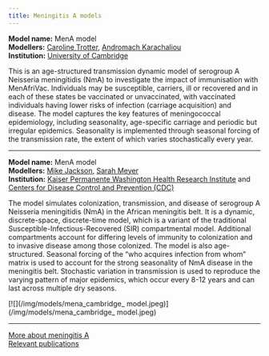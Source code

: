 ```yaml
---
title: Meningitis A models
---
```


**Model name:** MenA model    
**Modellers:** [Caroline Trotter](http://www.infectiousdisease.cam.ac.uk/directory/clt56@cam.ac.uk), [Andromach Karachaliou](http://www.vet.cam.ac.uk/directory/karachaliou)   
**Institution:** [University of Cambridge](https://www.cam.ac.uk/)

This is an age-structured transmission dynamic model of serogroup A Neisseria meningitidis (NmA) to investigate the impact of immunisation with MenAfriVac. Individuals may be susceptible, carriers, ill or recovered and in each of these states be vaccinated or unvaccinated, with vaccinated individuals having lower risks of infection (carriage acquisition) and disease. The model captures the key features of meningococcal epidemiology, including seasonality, age-specific carriage and periodic but irregular epidemics. Seasonality is implemented through seasonal forcing of the transmission rate, the extent of which varies stochastically every year.    

---    

<div id="cdc"></div>

**Model name:** MenA model    
**Modellers:** [Mike Jackson](https://www.kpwashingtonresearch.org/our-research/our-scientists/jackson-michael-l/), [Sarah Meyer](https://www.researchgate.net/profile/Sarah_Meyer6)   
**Institution:** [Kaiser Permanente Washington Health Research Institute](https://www.kpwashingtonresearch.org/) and [Centers for Disease Control and Prevention (CDC)](https://www.cdc.gov/)

The model simulates colonization, transmission, and disease of serogroup A Neisseria meningitidis (NmA) in the African meningitis belt. It is a dynamic, discrete-space, discrete-time model, which is a variant of the traditional Susceptible-Infectious-Recovered (SIR) compartmental model. Additional compartments account for differing levels of immunity to colonization and to invasive disease among those colonized. The model is also age-structured. Seasonal forcing of the “who acquires infection from whom” matrix is used to account for the strong seasonality of NmA disease in the meningitis belt. Stochastic variation in transmission is used to reproduce the varying pattern of major epidemics, which occur every 8-12 years and can last across multiple dry seasons.

[![](/img/models/mena_cambridge_ model.jpeg)](/img/models/mena_cambridge_ model.jpeg)

---

[More about meningitis A](/diseases/men-a)  
[Relevant publications](/publications#men-a)

